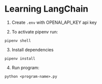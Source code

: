 # Learning LangChain

1. Create  `.env` with OPENAI_API_KEY api key

2. To activate pipenv run:
```
pipenv shell
```

3. Install dependencies
```
pipenv install
```

4. Run program:
```
python <program-name>.py
```

